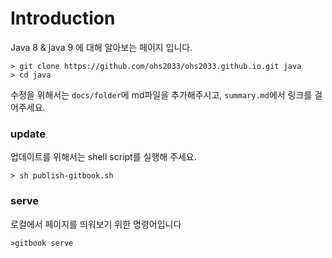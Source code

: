 # Introduction

Java 8 & java 9 에 대해 알아보는 페이지 입니다.

```shell
> git clone https://github.com/ohs2033/ohs2033.github.io.git java
> cd java
```

수정을 위해서는 `docs/folder`에 md파일을 추가해주시고, `summary.md`에서 링크를 걸어주세요.


### update

업데이트를 위해서는 shell script를 실행해 주세요.

```shell
> sh publish-gitbook.sh
```



### serve

로컬에서 페이지를 띄워보기 위한 명령어입니다

```
>gitbook serve
```